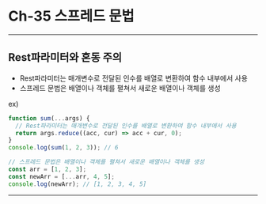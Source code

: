 # Ch-35 스프레드 문법

---
## Rest파라미터와 혼동 주의
- Rest파라미터는 매개변수로 전달된 인수를 배열로 변환하여 함수 내부에서 사용
- 스프레드 문법은 배열이나 객체를 펼쳐서 새로운 배열이나 객체를 생성

ex)
```javascript
function sum(...args) {
  // Rest파라미터는 매개변수로 전달된 인수를 배열로 변환하여 함수 내부에서 사용
  return args.reduce((acc, cur) => acc + cur, 0);
}
console.log(sum(1, 2, 3)); // 6

// 스프레드 문법은 배열이나 객체를 펼쳐서 새로운 배열이나 객체를 생성
const arr = [1, 2, 3];
const newArr = [...arr, 4, 5];
console.log(newArr); // [1, 2, 3, 4, 5]
```
---



